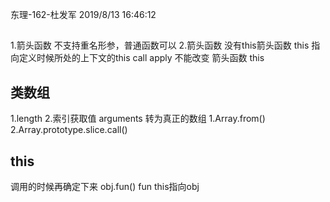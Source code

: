 
东理-162-杜发军 2019/8/13 16:46:12
## 
1.箭头函数 不支持重名形参，普通函数可以
2.箭头函数 没有this箭头函数 this 指向定义时候所处的上下文的this
call apply 不能改变 箭头函数 this


## 类数组
1.length
2.索引获取值
arguments 
转为真正的数组
1.Array.from()
2.Array.prototype.slice.call()

## this
调用的时候再确定下来
obj.fun() fun this指向obj